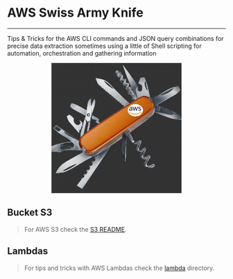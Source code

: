 # AWS Swiss Army Knife
---

Tips & Tricks for the AWS CLI commands and JSON query combinations for precise data extraction sometimes using a little of Shell scripting for automation, orchestration and gathering information

<div align="center">
    <img src="assets/logo.jpeg" width="300" height="300">
</div>

## Bucket S3

> For AWS S3 check the [S3 README](s3-bucket/README.md).

## Lambdas

> For tips and tricks with AWS Lambdas check the [lambda](lambda/README.md) directory.

